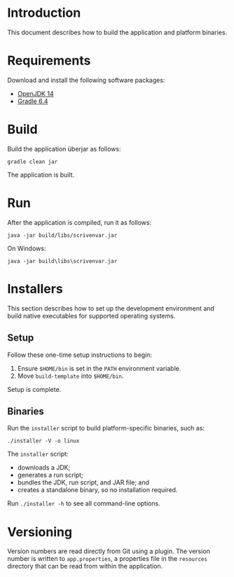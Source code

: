 # Introduction

This document describes how to build the application and platform binaries.

# Requirements

Download and install the following software packages:

* [OpenJDK 14](https://openjdk.java.net)
* [Gradle 6.4](https://gradle.org/releases)

# Build

Build the application überjar as follows:

    gradle clean jar

The application is built.

# Run

After the application is compiled, run it as follows:

    java -jar build/libs/scrivenvar.jar

On Windows:

    java -jar build\libs\scrivenvar.jar

# Installers

This section describes how to set up the development environment and
build native executables for supported operating systems.

## Setup

Follow these one-time setup instructions to begin:

1. Ensure `$HOME/bin` is set in the `PATH` environment variable.
1. Move `build-template` into `$HOME/bin`.

Setup is complete.

## Binaries

Run the `installer` script to build platform-specific binaries, such as:

    ./installer -V -o linux

The `installer` script:

* downloads a JDK;
* generates a run script;
* bundles the JDK, run script, and JAR file; and
* creates a standalone binary, so no installation required.

Run `./installer -h` to see all command-line options.

# Versioning

Version numbers are read directly from Git using a plugin. The version
number is written to `app.properties`, a properties file in the `resources`
directory that can be read from within the application.

